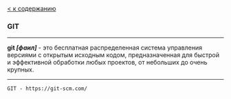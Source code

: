 [< к содержанию](./readme.md)

### GIT

---

**git *[фаил]*** - это бесплатная распределенная система управления версиями с открытым исходным кодом, предназначенная для быстрой и эффективной обработки любых проектов, от небольших до очень крупных.

---


```bash=
GIT - https://git-scm.com/
```